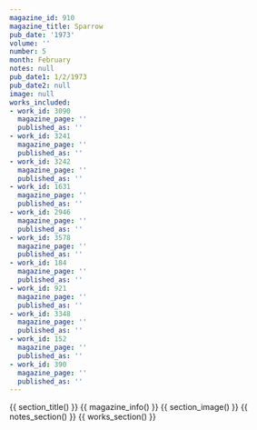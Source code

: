 ```yaml
---
magazine_id: 910
magazine_title: Sparrow
pub_date: '1973'
volume: ''
number: 5
month: February
notes: null
pub_date1: 1/2/1973
pub_date2: null
image: null
works_included:
- work_id: 3090
  magazine_page: ''
  published_as: ''
- work_id: 3241
  magazine_page: ''
  published_as: ''
- work_id: 3242
  magazine_page: ''
  published_as: ''
- work_id: 1631
  magazine_page: ''
  published_as: ''
- work_id: 2946
  magazine_page: ''
  published_as: ''
- work_id: 3578
  magazine_page: ''
  published_as: ''
- work_id: 184
  magazine_page: ''
  published_as: ''
- work_id: 921
  magazine_page: ''
  published_as: ''
- work_id: 3348
  magazine_page: ''
  published_as: ''
- work_id: 152
  magazine_page: ''
  published_as: ''
- work_id: 390
  magazine_page: ''
  published_as: ''
---
```


{{ section_title() }}
{{ magazine_info() }}
{{ section_image() }}
{{ notes_section() }}
{{ works_section() }}
